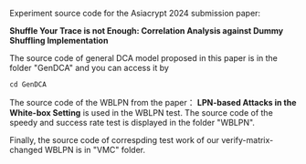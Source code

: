 Experiment source code for the Asiacrypt 2024 submission paper: 

__Shuffle Your Trace is not Enough: Correlation Analysis against Dummy Shuffling Implementation__

The source code of general DCA model proposed in this paper is in the folder "GenDCA" and you can access it by

```
cd GenDCA
```

The source code of the WBLPN from the paper： __LPN-based Attacks in the White-box Setting__ is used in the WBLPN test.
The source code of the speedy and success rate test is displayed in the folder "WBLPN".

Finally, the source code of correspding test work of our verify-matrix-changed WBLPN is in "VMC" folder.
